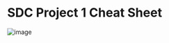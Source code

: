 # SDC Project 1 Cheat Sheet
![image](https://video.udacity-data.com/topher/2019/October/5d97c803_nd013-sdc-p1-lessons-cheat-sheet/nd013-sdc-p1-lessons-cheat-sheet.png)
